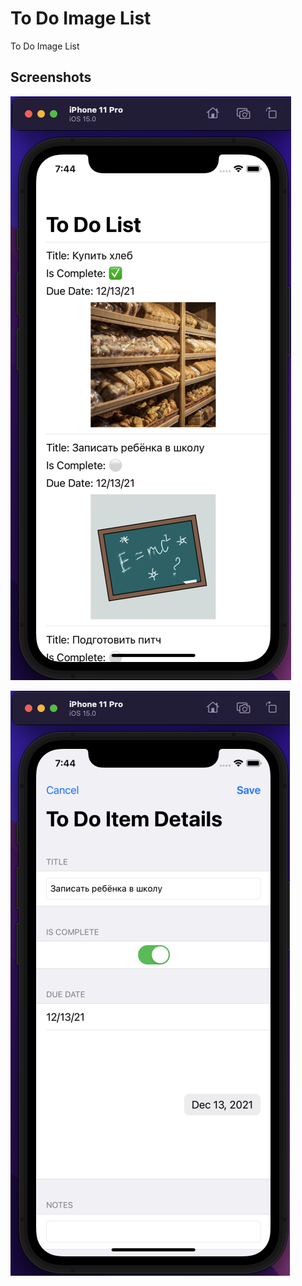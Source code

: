 # To Do Image List

To Do Image List

## Screenshots

![Screenshot 1](https://github.com/VladimirShevtsov76/To-Do-Image-List/blob/master/To%20Do%20List/Screenshots/Screenshot01.png?raw=true)

![Screenshot 2](https://github.com/VladimirShevtsov76/To-Do-Image-List/blob/master/To%20Do%20List/Screenshots/Screenshot02.png?raw=true)

